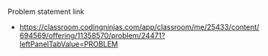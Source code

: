 Problem statement link
 - https://classroom.codingninjas.com/app/classroom/me/25433/content/694569/offering/11358570/problem/24471?leftPanelTabValue=PROBLEM